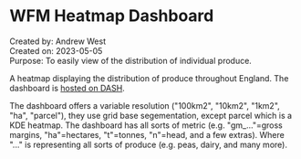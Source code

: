 # WFM Heatmap Dashboard
Created by:  Andrew West  
Created on:  2023-05-05  
Purpose:  To easily view of the distribution of individual produce.  

A heatmap displaying the distribution of produce throughout England.
The dashboard is [hosted on DASH](https://dap-prd2-connect.azure.defra.cloud/wfm_heatmap/).

The dashboard offers a variable resolution ("100km2", "10km2", "1km2", "ha", "parcel"), they use grid base segementation, except parcel which is a KDE heatmap.
The dashboard has all sorts of metric (e.g. "gm_..."=gross margins, "ha"=hectares, "t"=tonnes, "n"=head, and a few extras).
Where "..." is representing all sorts of produce (e.g. peas, dairy, and many more).
